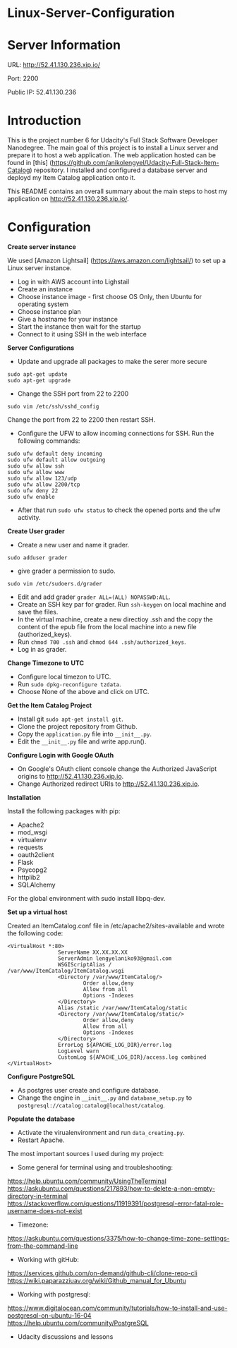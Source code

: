 # Linux-Server-Configuration

# Server Information

URL: http://52.41.130.236.xip.io/

Port: 2200

Public IP: 52.41.130.236

# Introduction

This is the project number 6 for Udacity's Full Stack Software Developer Nanodegree. 
The main goal of this project is to install a Linux server and prepare it to host a web application. 
The web application hosted can be found in [this] (https://github.com/anikolengyel/Udacity-Full-Stack-Item-Catalog) repository.
I installed and configured a database server and deployd my Item Catalog application onto it.

This README contains an overall summary about the main steps to host my application on http://52.41.130.236.xip.io/.

# Configuration

__Create server instance__

We used [Amazon Lightsail] (https://aws.amazon.com/lightsail/) to set up a Linux server instance.

- Log in with AWS account into Lighstail
- Create an instance 
- Choose instance image - first choose OS Only, then Ubuntu for operating system
- Choose instance plan
- Give a hostname for your instance
- Start the instance then wait for the startup
- Connect to it using SSH in the web interface

__Server Configurations__

- Update and upgrade all packages to make the serer more secure

```
sudo apt-get update
sudo apt-get upgrade
```
- Change the SSH port from 22 to 2200

```
sudo vim /etc/ssh/sshd_config
```
Change the port from 22 to 2200 then restart SSH.

- Configure the UFW to allow incoming connections for SSH. Run the following commands:

```
sudo ufw default deny incoming
sudo ufw default allow outgoing
sudo ufw allow ssh
sudo ufw allow www
sudo ufw allow 123/udp
sudo ufw allow 2200/tcp
sudo ufw deny 22
sudo ufw enable
```
- After that run ```sudo ufw status``` to check the opened ports and the ufw activity.

__Create User grader__

- Create a new user and name it grader.
```
sudo adduser grader
```
- give grader a permission to sudo.
```
sudo vim /etc/sudoers.d/grader
```
- Edit and add grader ```grader ALL=(ALL) NOPASSWD:ALL```.
- Create an SSH key par for grader. Run ```ssh-keygen``` on local machine and save the files.
- In the virtual machine, create a new directioy .ssh and the copy the content of the epub file
from the local machine into a new file (authorized_keys).
- Run ```chmod 700 .ssh``` and ```chmod 644 .ssh/authorized_keys```.
- Log in as grader.

__Change Timezone to UTC__

- Configure local timezon to UTC.
- Run ```sudo dpkg-reconfigure tzdata```.
- Choose None of the above and click on UTC.

__Get the Item Catalog Project__

- Install git ```sudo apt-get install git```.
- Clone the project repository from Github.
- Copy the ```application.py``` file into ```__init__.py```.
- Edit the ```__init__.py``` file and write app.run().

__Configure Login with Google OAuth__

- On Google's OAuth client console change the Authorized JavaScript origins to http://52.41.130.236.xip.io.
- Change Authorized redirect URIs to http://52.41.130.236.xip.io.

__Installation__

Install the following packages with pip:
- Apache2
- mod_wsgi
- virtualenv
- requests
- oauth2client
- Flask
- Psycopg2
- httplib2
- SQLAlchemy

For the global environment with sudo install libpq-dev.

__Set up a virtual host__

Created an ItemCatalog.conf file in /etc/apache2/sites-available and wrote the following code:

```
<VirtualHost *:80>
                ServerName XX.XX.XX.XX
                ServerAdmin lengyelaniko93@gmail.com
                WSGIScriptAlias / /var/www/ItemCatalog/ItemCatalog.wsgi
                <Directory /var/www/ItemCatalog/>
                        Order allow,deny
                        Allow from all
                        Options -Indexes
                </Directory>
                Alias /static /var/www/ItemCatalog/static
                <Directory /var/www/ItemCatalog/static/>
                        Order allow,deny
                        Allow from all
                        Options -Indexes
                </Directory>
                ErrorLog ${APACHE_LOG_DIR}/error.log
                LogLevel warn
                CustomLog ${APACHE_LOG_DIR}/access.log combined
</VirtualHost>
```
__Configure PostgreSQL__

- As postgres user create and configure database.
- Change the engine in ```__init__.py``` and ```database_setup.py``` to ```postgresql://catalog:catalog@localhost/catalog```.

__Populate the database__

- Activate the virualenvironment and run ```data_creating.py```.
- Restart Apache.

The most important sources I used during my project:

- Some general for terminal using and troubleshooting: 

https://help.ubuntu.com/community/UsingTheTerminal
https://askubuntu.com/questions/217893/how-to-delete-a-non-empty-directory-in-terminal
https://stackoverflow.com/questions/11919391/postgresql-error-fatal-role-username-does-not-exist

- Timezone:

https://askubuntu.com/questions/3375/how-to-change-time-zone-settings-from-the-command-line

- Working with gitHub:

https://services.github.com/on-demand/github-cli/clone-repo-cli
https://wiki.paparazziuav.org/wiki/Github_manual_for_Ubuntu

- Working with postgresql:

https://www.digitalocean.com/community/tutorials/how-to-install-and-use-postgresql-on-ubuntu-16-04
https://help.ubuntu.com/community/PostgreSQL

- Udacity discussions and lessons
